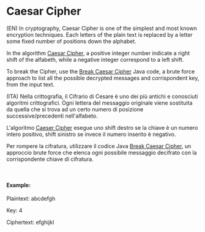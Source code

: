 # Caesar Cipher

(EN)
In cryptography, Caesar Cipher is one of the simplest and most known encryption techniques. Each letters of the plain text is replaced by a letter
some fixed number of positions down the alphabet.

In the algorithm [Caesar Cipher](https://github.com/SiMoM0/MiscAlgorithms/blob/main/CaesarCipher/CaesarCipher.java), a positive integer number indicate a right shift of the alfabeth, while a negative integer correspond to a left shift.

To break the Cipher, use the [Break Caesar Cipher](https://github.com/SiMoM0/MiscAlgorithms/blob/main/CaesarCipher/BreakCaesarCipher.java) Java code, a brute force approach to list all the possible decrypted messages and corrispondent key, from the input text. <br/>

(ITA)
Nella crittografia, il Cifrario di Cesare è uno dei più antichi e conosciuti algoritmi crittografici. Ogni lettera del messaggio originale viene sostituita
da quella che si trova ad un certo numero di posizione successive/precedenti nell'alfabeto.

L'algoritmo [Caeser Cipher](https://github.com/SiMoM0/MiscAlgorithms/blob/main/CaesarCipher/CaesarCipher.java) esegue uno shift destro se la chiave è un numero intero positivo, shift sinistro se invece il numero inserito è negativo.

Per rompere la cifratura, utilizzare il codice Java [Break Caesar Cipher](https://github.com/SiMoM0/MiscAlgorithms/blob/main/CaesarCipher/BreakCaesarCipher.java), un approccio brute force che elenca ogni possibile messaggio decifrato con la corrispondente chiave di cifratura.

<br/>

#### Example:

Plaintext: abcdefgh

Key: 4

Ciphertext: efghijkl
